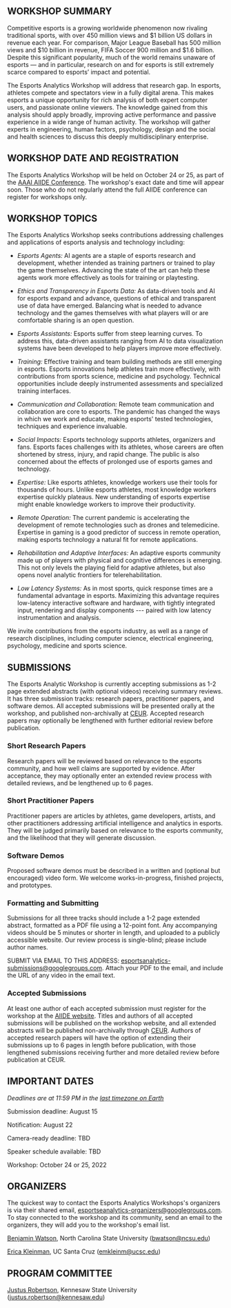 <title></title> <!-- no page title from markdown -->

## WORKSHOP SUMMARY

Competitive esports is a growing worldwide phenomenon now rivaling traditional sports, with over 450 million views and $1 billion US dollars in revenue each year. For comparison, Major League Baseball has 500 million views and $10 billion in revenue, FIFA Soccer 900 million and $1.6 billion. Despite this significant popularity, much of the world remains unaware of esports — and in particular, research on and for esports is still extremely scarce compared to esports’ impact and potential.

The Esports Analytics Workshop will address that research gap. In esports, athletes compete and spectators view in a fully digital arena. This makes esports a unique opportunity for rich analysis of both expert computer users, and passionate online viewers. The knowledge gained from this analysis should apply broadly, improving active performance and passive experience in a wide range of human activity. The workshop will gather experts in engineering, human factors, psychology, design and the social and health sciences to discuss this deeply multidisciplinary enterprise.

## WORKSHOP DATE AND REGISTRATION

The Esports Analytics Workshop will be held on October 24 or 25, as part of the [AAAI AIIDE Conference](https://sites.google.com/view/aiide-2022/program/workshops). The workshop's exact date and time will appear soon. Those who do not regularly attend the full AIIDE conference can register for workshops only.


## WORKSHOP TOPICS

The Esports Analytics Workshop seeks contributions addressing challenges and applications of esports analysis and technology including: 

- _Esports Agents:_ AI agents are a staple of esports research and development, whether intended as training partners or trained to play the game themselves. Advancing the state of the art can help these agents work more effectively as tools for training or playtesting.

- _Ethics and Transparency in Esports Data:_ As data-driven tools and AI for esports expand and advance, questions of ethical and transparent use of data have emerged. Balancing what is needed to advance technology and the games themselves with what players will or are comfortable sharing is an open question.

- _Esports Assistants:_ Esports suffer from steep learning curves. To address this, data-driven assistants ranging from AI to data visualization systems have been developed to help players improve more effectively.

- _Training:_ Effective training and team building methods are still emerging in esports. Esports innovations help athletes train more effectively, with contributions from sports science, medicine and psychology. Technical opportunities include deeply instrumented assessments and specialized training interfaces.

- _Communication and Collaboration:_ Remote team communication and collaboration are core to esports. The pandemic has changed the ways in which we work and educate, making esports' tested technologies, techniques and experience invaluable.  

- _Social Impacts:_ Esports technology supports athletes, organizers and fans. Esports faces challenges with its athletes, whose careers are often shortened by stress, injury, and rapid change. The public is also concerned about the effects of prolonged use of esports games and technology.

- _Expertise:_ Like esports athletes, knowledge workers use their tools for thousands of hours. Unlike esports athletes, most knowledge workers expertise quickly plateaus. New understanding of esports expertise might enable knowledge workers to improve their productivity.

- _Remote Operation:_ The current pandemic is accelerating the development of remote technologies such as drones and telemedicine. Expertise in gaming is a good predictor of success in remote operation, making esports technology a natural fit for remote applications. 

- _Rehabilitation and Adaptive Interfaces:_ An adaptive esports community made up of players with physical and cognitive differences is emerging. This not only levels the playing field for adaptive athletes, but also opens novel analytic frontiers for telerehabilitation.

- _Low Latency Systems:_ As in most sports, quick response times are a fundamental advantage in esports. Maximizing this advantage requires low-latency interactive software and hardware, with tightly integrated input, rendering and display components --- paired with low latency instrumentation and analysis.

We invite contributions from the esports industry, as well as a range of research disciplines, including computer science, electrical engineering, psychology, medicine and sports science.

## SUBMISSIONS

The Esports Analytic Workshop is currently accepting submissions as 1-2 page extended abstracts (with optional videos) receiving summary reviews. It has three submission tracks: research papers, practitioner papers, and software demos. All accepted submissions will be presented orally at the workshop, and published non-archivally at [CEUR](http://ceur-ws.org/). Accepted research papers may optionally be lengthened with further editorial review before publication.

### Short Research Papers

Research papers will be reviewed based on relevance to the esports community, and how well claims are supported by evidence. After acceptance, they may optionally enter an extended review process with detailed reviews, and be lengthened up to 6 pages. 

### Short Practitioner Papers

Practitioner papers are articles by athletes, game developers, artists, and other practitioners addressing artificial intelligence and analytics in esports. They will be judged primarily based on relevance to the esports community, and the likelihood that they will generate discussion.

### Software Demos

Proposed software demos must be described in a written and (optional but encouraged) video form. We welcome works-in-progress, finished projects, and prototypes.

### Formatting and Submitting

Submissions for all three tracks should include a 1-2 page extended abstract, formatted as a PDF file using a 12-point font. Any accompanying videos should be 5 minutes or shorter in length, and uploaded to a publicly accessible website. Our review process is single-blind; please include author names.

SUBMIT VIA EMAIL TO THIS ADDRESS: <esportsanalytics-submissions@googlegroups.com>. Attach your PDF to the email, and include the URL of any video in the email text.

### Accepted Submissions

At least one author of each accepted submission must register for the workshop at the [AIIDE website](https://sites.google.com/view/aiide-2022/registration). Titles and authors of all accepted submissions will be published on the workshop website, and all extended abstracts will be published non-archivally through [CEUR](http://ceur-ws.org/). Authors of accepted research papers will have the option of extending their submissions up to 6 pages in length before publication, with those lengthened submissions receiving further and more detailed review before publication at CEUR. 

## IMPORTANT DATES

_Deadlines are at 11:59 PM in the [last timezone on Earth](https://www.google.com/search?q=time+in+baker+island)_

Submission deadline: August 15

Notification: August 22

Camera-ready deadline: TBD

Speaker schedule available: TBD

Workshop: October 24 or 25, 2022

## ORGANIZERS

The quickest way to contact the Esports Analytics Workshops's organizers is via their shared email, <esportseanalytics-organizers@googlegroups.com>. To stay connected to the workshop and its community, send an email to the organizers, they will add you to the workshop's email list.

[Benjamin Watson](https://watson.csc.ncsu.edu), North Carolina State University (<bwatson@ncsu.edu>)

[Erica Kleinman](http://erimedia.us/), UC Santa Cruz (<emkleinm@ucsc.edu>)

## PROGRAM COMMITTEE

[Justus Robertson](https://www.justusrobertson.com/), Kennesaw State University (<justus.robertson@kennesaw.edu>)
